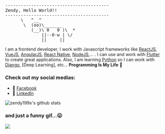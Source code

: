 <pre>
----------------------------------------
<span>Zendy, Hello World!!</span>
----------------------------------------
      \   ^__^
       \  (oo)\_______
          (__)\ 0   0 )\  *
              ||--0-w | \/
              ||     ||
</pre>

I am a frontend developer, I work with Javascript frameworks like [ReactJS](https://reactjs.org/), [VueJS](https://vuejs.org/), [AngularJS](https://angularjs.org/), [React Native](https://reactnative.dev/), [NodeJS](https://expressjs.com/),... . I can use and work with [Flutter](https://flutter.dev/) to create great applications. Also, I am learning [Python](https://www.python.org/) so I can work with [Django](djangoproject.com), [Deep Learning], etc...
**Programming Is My Life** 👋

### Check out my social medias:

- 💬 [Facebook](https://www.facebook.com/zendy199x)
- 🔗 [LinkedIn](https://www.linkedin.com/in/zendy199x/)

![zendy199x's github stats](https://github-readme-stats.vercel.app/api?username=zendy199x&theme=merko&show_icons=true)

### and just a funny gif...😛
![](https://media.giphy.com/media/13GIgrGdslD9oQ/giphy.gif)
